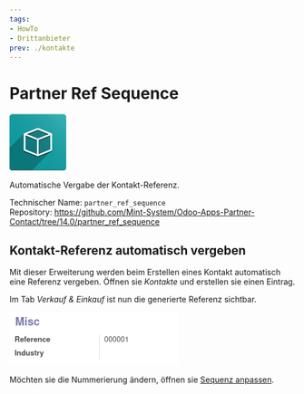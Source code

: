 ```yaml
---
tags:
- HowTo
- Drittanbieter
prev: ./kontakte
---
```

# Partner Ref Sequence
![icon_oms_box](assets/icon_oms_box.png)

Automatische Vergabe der Kontakt-Referenz.

Technischer Name: `partner_ref_sequence`\
Repository: <https://github.com/Mint-System/Odoo-Apps-Partner-Contact/tree/14.0/partner_ref_sequence>

## Kontakt-Referenz automatisch vergeben

Mit dieser Erweiterung werden beim Erstellen eines Kontakt automatisch eine Referenz vergeben. Öffnen sie *Kontakte* und erstellen sie einen Eintrag.

Im Tab *Verkauf & Einkauf* ist nun die generierte Referenz sichtbar.

![](assets/Partner%20Ref%20Sequence.png)

Möchten sie die Nummerierung ändern, öffnen sie [Sequenz anpassen](Einstellungen.md#Sequenz%20anpassen).